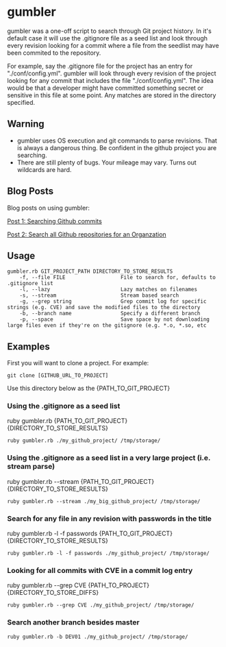# gumbler

gumbler was a one-off script to search through Git project history. In it's default case it will use the .gitignore file as a seed list and look through every revision looking for a commit where a file from the seedlist may have been commited to the repository. 

For example, say the .gitignore file for the project has an entry for "./conf/config.yml". gumbler will look through every revision of the project looking for any commit that includes the file "./conf/config.yml". The idea would be that a developer might have committed something secret or sensitive in this file at some point. Any matches are stored in the directory specified.

## Warning

* gumbler uses OS execution and git commands to parse revisions. That is always a dangerous thing. Be confident in the github project you are searching. 
* There are still plenty of bugs. Your mileage may vary. Turns out wildcards are hard. 

## Blog Posts
Blog posts on using gumbler:

[Post 1: Searching Github commits](http://www.silentrobots.com/blog/2014/10/06/gumbler/)

[Post 2: Search all Github repositories for an Organzation](http://www.silentrobots.com/blog/2015/01/09/gumbler-updates/)

## Usage
```
gumbler.rb GIT_PROJECT_PATH DIRECTORY_TO_STORE_RESULTS
    -f, --file FILE                  File to search for, defaults to .gitignore list
    -l, --lazy                       Lazy matches on filenames
    -s, --stream                     Stream based search
    -g, --grep string                Grep commit log for specific strings (e.g. CVE) and save the modified files to the directory
    -b, --branch name                Specify a different branch
    -p, --space                      Save space by not downloading large files even if they're on the gitignore (e.g. *.o, *.so, etc
```

## Examples

First you will want to clone a project. For example:

```
git clone [GITHUB_URL_TO_PROJECT]
```
Use this directory below as the {PATH_TO_GIT_PROJECT}

### Using the .gitignore as a seed list

ruby gumbler.rb {PATH_TO_GIT_PROJECT} {DIRECTORY_TO_STORE_RESULTS} 

```
ruby gumbler.rb ./my_github_project/ /tmp/storage/
```

### Using the .gitignore as a seed list in a very large project (i.e. stream parse)

ruby gumbler.rb --stream {PATH_TO_GIT_PROJECT} {DIRECTORY_TO_STORE_RESULTS} 

```
ruby gumbler.rb --stream ./my_big_github_project/ /tmp/storage/
```

### Search for any file in any revision with passwords in the title 

ruby gumbler.rb -l -f passwords {PATH_TO_GIT_PROJECT} {DIRECTORY_TO_STORE_RESULTS} 

```
ruby gumbler.rb -l -f passwords ./my_github_project/ /tmp/storage/
```

### Looking for all commits with CVE in a commit log entry

ruby gumbler.rb --grep CVE {PATH_TO_PROJECT} {DIRECTORY_TO_STORE_DIFFS} 

```
ruby gumbler.rb --grep CVE ./my_github_project/ /tmp/storage/
```

### Search another branch besides master
```
ruby gumbler.rb -b DEV01 ./my_github_project/ /tmp/storage/
```

